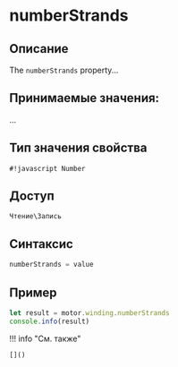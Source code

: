 # numberStrands

## Описание
The `numberStrands` property...

## Принимаемые значения:
...

## Тип значения свойства
`#!javascript Number`

## Доступ
`Чтение\Запись`

## Синтаксис
```javascript
numberStrands = value
```

## Пример
```javascript linenums="1"
let result = motor.winding.numberStrands
console.info(result)
```

!!! info "См. также"

    []()

